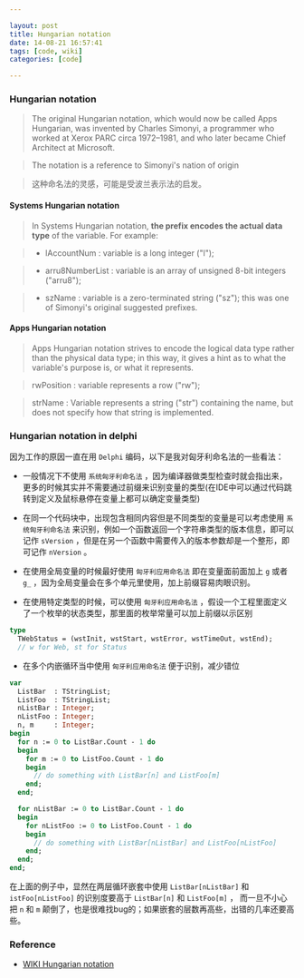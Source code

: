 ```yaml
---

layout: post
title: Hungarian notation
date: 14-08-21 16:57:41
tags: [code, wiki]
categories: [code]

---
```


### Hungarian notation

> The original Hungarian notation, which would now be called Apps Hungarian, was invented by Charles Simonyi, a programmer who worked at Xerox PARC circa 1972–1981, and who later became Chief Architect at Microsoft.

> The notation is a reference to Simonyi's nation of origin

> 这种命名法的灵感，可能是受波兰表示法的启发。


#### Systems Hungarian notation

> In Systems Hungarian notation, **the prefix encodes the actual data type** of the variable. For example:

> - lAccountNum : variable is a long integer ("l");

> - arru8NumberList : variable is an array of unsigned 8-bit integers ("arru8");

> - szName : variable is a zero-terminated string ("sz"); this was one of Simonyi's original suggested prefixes.

#### Apps Hungarian notation

> Apps Hungarian notation strives to encode the logical data type rather than the physical data type; in this way, it gives a hint as to what the variable's purpose is, or what it represents.

> rwPosition : variable represents a row ("rw");

> strName : Variable represents a string ("str") containing the name, but does not specify how that string is implemented.


### Hungarian notation in delphi

因为工作的原因一直在用 `Delphi` 编码，以下是我对匈牙利命名法的一些看法：

- 一般情况下不使用 `系统匈牙利命名法` ，因为编译器做类型检查时就会指出来，更多的时候其实并不需要通过前缀来识别变量的类型(在IDE中可以通过代码跳转到定义及鼠标悬停在变量上都可以确定变量类型)

- 在同一个代码块中，出现包含相同内容但是不同类型的变量是可以考虑使用 `系统匈牙利命名法` 来识别，例如一个函数返回一个字符串类型的版本信息，即可以记作 `sVersion` ，但是在另一个函数中需要传入的版本参数却是一个整形，即可记作 `nVersion` 。

- 在使用全局变量的时候最好使用 `匈牙利应用命名法` 即在变量面前面加上 `g` 或者 `g_` ，因为全局变量会在多个单元里使用，加上前缀容易肉眼识别。

- 在使用特定类型的时候，可以使用 `匈牙利应用命名法` ，假设一个工程里面定义了一个枚举的状态类型，那里面的枚举常量可以加上前缀以示区别

```pascal 
type
  TWebStatus = (wstInit, wstStart, wstError, wstTimeOut, wstEnd);
  // w for Web, st for Status
```

- 在多个内嵌循环当中使用 `匈牙利应用命名法` 便于识别，减少错位

```pascal 
var
  ListBar  : TStringList;
  ListFoo  : TStringList;
  nListBar : Integer;
  nListFoo : Integer;
  n, m     : Integer;
begin
  for n := 0 to ListBar.Count - 1 do
  begin
    for m := 0 to ListFoo.Count - 1 do
    begin
      // do something with ListBar[n] and ListFoo[m]
    end;
  end;

  for nListBar := 0 to ListBar.Count - 1 do
  begin
    for nListFoo := 0 to ListFoo.Count - 1 do
    begin
      // do something with ListBar[nListBar] and ListFoo[nListFoo]
    end;
  end;
end;  
```

在上面的例子中，显然在两层循环嵌套中使用 `ListBar[nListBar]` 和 `istFoo[nListFoo]` 的识别度要高于 `ListBar[n]` 和 `ListFoo[m]` ， 而一旦不小心把 `n` 和 `m` 颠倒了，也是很难找bug的；如果嵌套的层数再高些，出错的几率还要高些。

### Reference

- [WIKI Hungarian notation](https://en.wikipedia.org/wiki/Hungarian_notation)